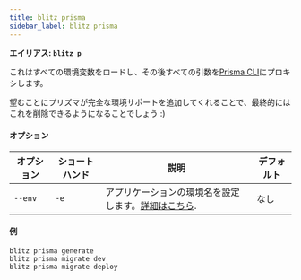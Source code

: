 ```yaml
---
title: blitz prisma
sidebar_label: blitz prisma
---
```


**エイリアス: `blitz p`**

これはすべての環境変数をロードし、その後すべての引数を[Prisma CLI](https://www.prisma.io/docs/reference/api-reference/command-reference)にプロキシします。

望むことにプリズマが完全な環境サポートを追加してくれることで、最終的にはこれを削除できるようになることでしょう :)

#### オプション

| オプション | ショートハンド | 説明                                                                                          | デフォルト |
| ---------- | -------------- | --------------------------------------------------------------------------------------------- | ---------- |
| `--env`     | `-e`           | アプリケーションの環境名を設定します。[詳細はこちら](/docs/custom-environments#custom-environments). | なし       |

#### 例

```
blitz prisma generate
blitz prisma migrate dev
blitz prisma migrate deploy
```
